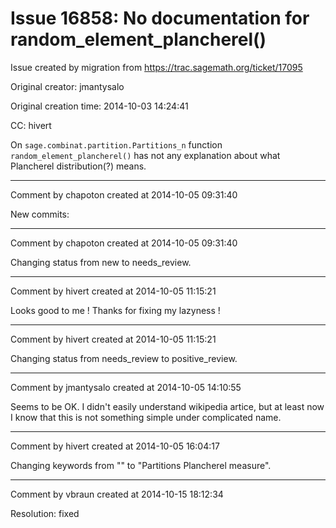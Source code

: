 # Issue 16858: No documentation for random_element_plancherel()

Issue created by migration from https://trac.sagemath.org/ticket/17095

Original creator: jmantysalo

Original creation time: 2014-10-03 14:24:41

CC:  hivert

On `sage.combinat.partition.Partitions_n` function `random_element_plancherel()` has not any explanation about what Plancherel distribution(?) means.



---

Comment by chapoton created at 2014-10-05 09:31:40

New commits:


---

Comment by chapoton created at 2014-10-05 09:31:40

Changing status from new to needs_review.


---

Comment by hivert created at 2014-10-05 11:15:21

Looks good to me ! Thanks for fixing my lazyness !


---

Comment by hivert created at 2014-10-05 11:15:21

Changing status from needs_review to positive_review.


---

Comment by jmantysalo created at 2014-10-05 14:10:55

Seems to be OK. I didn't easily understand wikipedia artice, but at least now I know that this is not something simple under complicated name.


---

Comment by hivert created at 2014-10-05 16:04:17

Changing keywords from "" to "Partitions Plancherel measure".


---

Comment by vbraun created at 2014-10-15 18:12:34

Resolution: fixed
